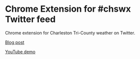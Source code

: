# Chrome Extension for #chswx Twitter feed

Chrome extension for Charleston Tri-County weather on Twitter. 

[Blog post](https://patrickarchibald.com/post/chrome_extension/)

[YouTube demo](https://www.youtube.com/watch?v=m0VMv5xDhr0)
